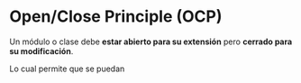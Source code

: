 # Open/Close Principle (OCP)
Un módulo o clase debe **estar abierto para su extensión** pero **cerrado para su modificación**.

Lo cual permite que se puedan 